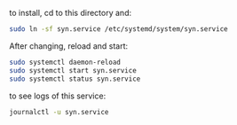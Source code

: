 to install, cd to this directory and:

```sh
sudo ln -sf syn.service /etc/systemd/system/syn.service
```

After changing, reload and start:

```sh
sudo systemctl daemon-reload
sudo systemctl start syn.service
sudo systemctl status syn.service
```

to see logs of this service:

```sh
journalctl -u syn.service
```

